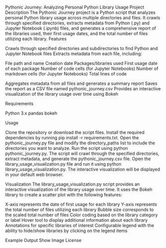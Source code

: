 Pythonic Journey: Analyzing Personal Python Library Usage
Project Description
The Pythonic Journey project is a Python script that analyzes personal Python library usage across multiple directories and files. It crawls through specified directories, extracts metadata from Python (.py) and Jupyter Notebook (.ipynb) files, and generates a comprehensive report of the libraries used, their first usage dates, and the total number of files utilizing each library.
Features

Crawls through specified directories and subdirectories to find Python and Jupyter Notebook files
Extracts metadata from each file, including:

File path and name
Creation date
Packages/libraries used
First usage date of each package
Number of code cells (for Jupyter Notebooks)
Number of markdown cells (for Jupyter Notebooks)
Total lines of code


Aggregates metadata from all files and generates a summary report
Saves the report as a CSV file named pythonic_journey.csv
Provides an interactive visualization of the library usage over time using Bokeh

Requirements

Python 3.x
pandas
bokeh

Usage

Clone the repository or download the script files.
Install the required dependencies by running pip install -r requirements.txt.
Open the pythonic_journey.py file and modify the directory_paths list to include the directories you want to analyze.
Run the script using python pythonic_journey.py.
The script will crawl through the specified directories, extract metadata, and generate the pythonic_journey.csv file.
Open the library_usage_visualization.py file and run it using python library_usage_visualization.py.
The interactive visualization will be displayed in your default web browser.

Visualization
The library_usage_visualization.py script provides an interactive visualization of the library usage over time. It uses the Bokeh library to create a scatter plot with the following features:

X-axis represents the date of first usage for each library
Y-axis represents the total number of files utilizing each library
Bubble size corresponds to the scaled total number of files
Color coding based on the library category or label
Hover tool to display additional information about each library
Annotations for specific libraries of interest
Configurable legend with the ability to hide/show libraries by clicking on the legend items

Example Output
Show Image
License
